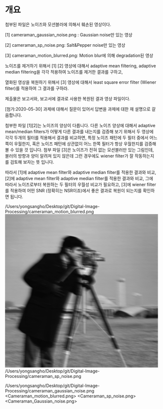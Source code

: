 # 개요

첨부된 파일은 노이즈와 모션블러에 의해서 훼손된 영상이다.

[1] cameraman_gaussian_noise.png : Gaussian noise만 있는 영상

[2] cameraman_sp_noise.png: Salt&Pepper noise만 있는 영상

[3] cameraman_motion_blurred.png: Motion blur에 의해 degradation된 영상

노이즈를 제거하기 위해서 [1] [2] 영상에 대해서 adaptive mean filtering, adaptive median filtering을 각각 적용하여 노이즈를 제거한 결과를 구하고,

열화된 영상을 복원하기 위해서 [3] 영상에 대해서 least square error filter (Wiener filter)를 적용하여 그 결과를 구하라.

제출물은 보고서와, 보고서에 결과로 사용한 복원된 결과 영상 파일이다.

[첨가:2020-05-30] 과제에 대해서 질문이 있어서 답변을 과제에 대한 재 설명으로 갈음합니다.

첨부한 파일 [1][2]는 노이즈의 양상이 다릅니다. 다른 노이즈 양상에 대해서 adaptive mean/median filters가 어떻게 다른 결과를 내는지를 검증해 보기 위해서 두 영상에 각각 두개의 필터를 적용해서 결과를 비교하면, 특정 노이즈 패턴에 두 필터 중에서 어느쪽이 우월한지, 혹은 노이즈 패턴에 상관없이 어느 한쪽 필터가 항상 우월한지를 검증해 볼 수 있을 것 입니다. 첨부 파일 [3]은 노이즈가 전혀 없는 모션블러만 있는 그림인데, 블러의 방향과 양이 알려져 있지 않은데 그런 경우에도 wiener filter가 잘 작동하는지를 검토해 보자는 뜻 입니다.

따라서 [1]에 adaptive mean filter와 adaptive median filter를 적용한 결과와 비교, [2]에 adaptive mean filter와 adaptive median filter를 적용한 결과와 비교, 그에 따라서 노이즈로부터 복원하는 두 필터의 우월성 비교가 필요하고, [3]에 wiener filter를 적용하여 어떤 SNR (정확히는 NSR이죠)에서 좋은 결과로 복원이 되는지를 확인하면 됩니다.

/Users/yongsangho/Desktop/git/Digital-Image-Processing/cameraman_motion_blurred.png
![original](./cameraman_motion_blurred.png)
/Users/yongsangho/Desktop/git/Digital-Image-Processing/cameraman_sp_noise.png


/Users/yongsangho/Desktop/git/Digital-Image-Processing/cameraman_gaussian_noise.png
<Cameraman_motion_blurred.png> <Cameraman_sp_noise.png>   <Cameraman_Gaussian_noise.png>
